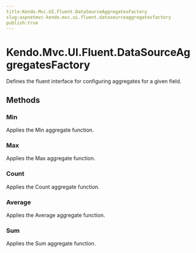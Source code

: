```yaml
---
title:Kendo.Mvc.UI.Fluent.DataSourceAggregatesFactory
slug:aspnetmvc-kendo.mvc.ui.fluent.datasourceaggregatesfactory
publish:true
---
```


# Kendo.Mvc.UI.Fluent.DataSourceAggregatesFactory

Defines the fluent interface for configuring aggregates for a given field.

## Methods

### Min
Applies the Min aggregate function.

### Max
Applies the Max aggregate function.

### Count
Applies the Count aggregate function.

### Average
Applies the Average aggregate function.

### Sum
Applies the Sum aggregate function.
